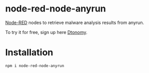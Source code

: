 # node-red-node-anyrun
[Node-RED](https://nodered.org/) nodes to retrieve malware analysis results from anyrun.

To try it for free, sign up here [Dtonomy](https://www.dtonomy.com/pricing/). 

# Installation
```
npm i node-red-node-anyrun
```